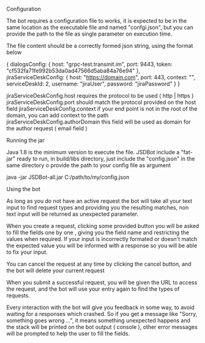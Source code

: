Configuration 

The bot requires a configuration file to works, it is expected to be in the same location as the executable file and named "confgi.json", but you can provide the path to the file as single parameter on execution time.

The file content should be a correctly formed json string, using the format below

{
	dialogsConfig: {
		host: "grpc-test.transmit.im",
		port: 9443,
		token: "cf532fa71fe992b53da0ad47566d5aba84a76e94"
	},
	jiraServiceDeskConfig: {
		host: "https://domain.com",
		port: 443,
		context: "",
		serviceDeskId: 2,
		username: "jiraUser",
		password: "jiraPassword"
	}
}

jiraServiceDeskConfig.host requires the protocol to be used ( http | https )
jiraServiceDeskConfig.port should match the protocol provided on the host field
jiraServiceDeskConfig.context if your end point is not in the root of the domain, you can add context to the path 
jiraServiceDeskConfig.authorDomain this field will be used as domain for the author request ( email field )

Running the jar

Java 1.8 is the minimum version to execute the file.
JSDBot include a "fat-jar" ready to run, in build/libs directory, just include the "config.json" in the same directory o provide the path to your config file as argument 

java -jar JSDBot-all.jar C:/path/to/my/config.json

Using the bot

As long as you do not have an active request the bot will take all your text input to find request types and providing you the resulting matches, non text input will be returned as unexpected parameter.

When you create a request, clicking some provided button you will be asked to fill the fields one by one , giving you the field name and restricting the values when required. If your input is incorrectly formated or doesn't match the expected value you will be informed with a response so you will be able to fix your input.

You can cancel the request at any time by clicking the cancel button, and the bot will delete your current request

When you submit a successful request, you will be given the URL to access the request, and the bot will use your entry again to find the types of requests.

Every interaction with the bot will give you feedback in some way, to avoid waiting for a responses which crashed. So if you get a message like "Sorry, something goes wrong ...", it means something unexpected happens and the stack will be printed on the bot output ( console ), other error messages will be prompted to help the user to fill the fields.